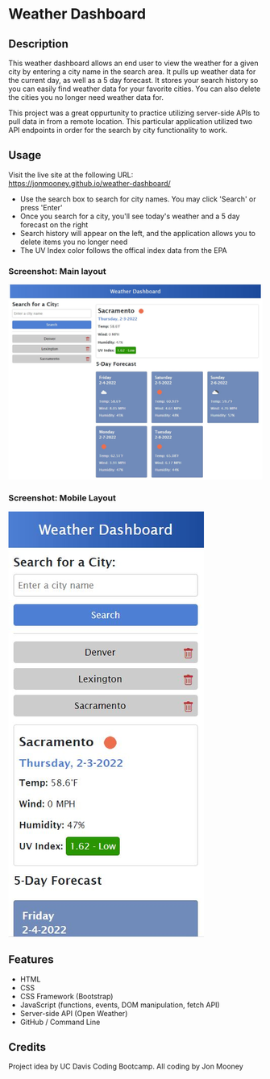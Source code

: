 # Weather Dashboard

## Description
This weather dashboard allows an end user to view the weather for a given city by entering a city name in the search area. It pulls up weather data for the current day, as well as a 5 day forecast. It stores your search history so you can easily find weather data for your favorite cities. You can also delete the cities you no longer need weather data for.

This project was a great oppurtunity to practice utilizing server-side APIs to pull data in from a remote location. This particular application utilized two API endpoints in order for the search by city functionality to work.

## Usage
Visit the live site at the following URL:<br>
<a href="https://jonmooney.github.io/weather-dashboard" title="CTRL+Click to open in a new window">https://jonmooney.github.io/weather-dashboard/</a><br>

- Use the search box to search for city names. You may click 'Search' or press 'Enter'
- Once you search for a city, you'll see today's weather and a 5 day forecast on the right
- Search history will appear on the left, and the application allows you to delete items you no longer need
- The UV Index color follows the offical index data from the EPA

### Screenshot: Main layout
<img src="./assets/images/screenshot1.jpg" width="800" alt="screenshot of main page layout" />

### Screenshot: Mobile Layout
<img src="./assets/images/screenshot2.jpg" alt="screenshot of mobile layout" />

## Features
- HTML
- CSS
- CSS Framework (Bootstrap)
- JavaScript (functions, events, DOM manipulation, fetch API)
- Server-side API (Open Weather)
- GitHub / Command Line

## Credits
Project idea by UC Davis Coding Bootcamp. All coding by Jon Mooney
